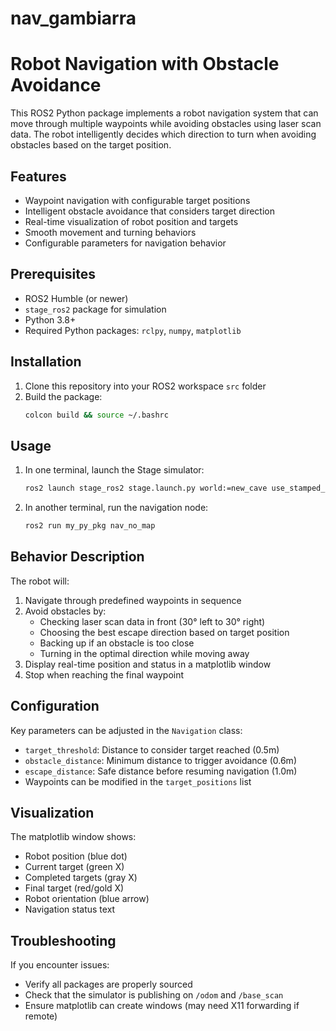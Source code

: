 # nav_gambiarra
# Robot Navigation with Obstacle Avoidance

This ROS2 Python package implements a robot navigation system that can move through multiple waypoints while avoiding obstacles using laser scan data. The robot intelligently decides which direction to turn when avoiding obstacles based on the target position.

## Features

- Waypoint navigation with configurable target positions
- Intelligent obstacle avoidance that considers target direction
- Real-time visualization of robot position and targets
- Smooth movement and turning behaviors
- Configurable parameters for navigation behavior

## Prerequisites

- ROS2 Humble (or newer)
- `stage_ros2` package for simulation
- Python 3.8+
- Required Python packages: `rclpy`, `numpy`, `matplotlib`

## Installation

1. Clone this repository into your ROS2 workspace `src` folder
2. Build the package:
   ```bash
   colcon build && source ~/.bashrc
   ```

## Usage

1. In one terminal, launch the Stage simulator:
   ```bash
   ros2 launch stage_ros2 stage.launch.py world:=new_cave use_stamped_velocity:=false
   ```

2. In another terminal, run the navigation node:
   ```bash
   ros2 run my_py_pkg nav_no_map
   ```

## Behavior Description

The robot will:
1. Navigate through predefined waypoints in sequence
2. Avoid obstacles by:
   - Checking laser scan data in front (30° left to 30° right)
   - Choosing the best escape direction based on target position
   - Backing up if an obstacle is too close
   - Turning in the optimal direction while moving away
3. Display real-time position and status in a matplotlib window
4. Stop when reaching the final waypoint

## Configuration

Key parameters can be adjusted in the `Navigation` class:
- `target_threshold`: Distance to consider target reached (0.5m)
- `obstacle_distance`: Minimum distance to trigger avoidance (0.6m)
- `escape_distance`: Safe distance before resuming navigation (1.0m)
- Waypoints can be modified in the `target_positions` list

## Visualization

The matplotlib window shows:
- Robot position (blue dot)
- Current target (green X)
- Completed targets (gray X)
- Final target (red/gold X)
- Robot orientation (blue arrow)
- Navigation status text

## Troubleshooting

If you encounter issues:
- Verify all packages are properly sourced
- Check that the simulator is publishing on `/odom` and `/base_scan`
- Ensure matplotlib can create windows (may need X11 forwarding if remote)